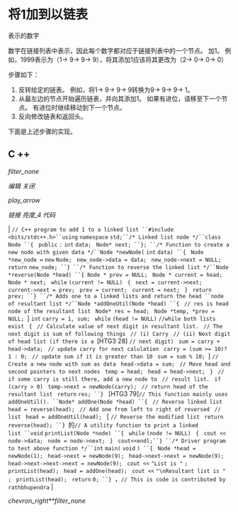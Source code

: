 # 将1加到以链表

表示的数字

数字在链接列表中表示，因此每个数字都对应于链接列表中的一个节点。 加1。 例如，1999表示为（1-> 9-> 9-> 9），将其添加1应该将其更改为（2-> 0-> 0-> 0）

步骤如下：

1.  反转给定的链表。 例如，将1-> 9-> 9-> 9转换为9-> 9-> 9-> 1。
2.  从最左边的节点开始遍历链表，并向其添加1。 如果有进位，请移至下一个节点。 有进位时继续移动到下一个节点。
3.  反向修改链表和返回头。

下面是上述步骤的实现。

## C ++

*filter_none*

*编辑*
*关闭*

*play_arrow*

*链接*
*亮度_4*
*代码*

| `// C++ program to add 1 to a linked list ``#include <bits/stdc++.h>``using` `namespace` `std;``/* Linked list node */``class` `Node ``{ ` `public` `:` `int` `data; ` `Node* next; ``}; ``/* Function to create a new node with given data */``Node *newNode(` `int` `data) ``{ ` `Node *new_node =` `new` `Node; ` `new_node->data = data; ` `new_node->next = NULL; ` `return` `new_node; ``} ``/* Function to reverse the linked list */``Node *reverse(Node *head) ``{ `​​  `Node * prev = NULL; ` `Node * current = head; ` `Node * next; ` `while` `(current != NULL) ` `{ ` `next = current->next; ` `current->next = prev; ` `prev = current; ` `current = next; ` `} ` `return` `prev; ``} ``/* Adds one to a linked lists and return the head ``node of resultant list */``Node *addOneUtil(Node *head) ``{ ` `// res is head node of the resultant list ` `Node* res = head; ` `Node *temp, *prev = NULL; `] `int` `carry = 1, sum; ` `while` `(head != NULL)` `//while both lists exist ` `{ ` `// Calculate value of next digit in resultant list. ` `// The next digit is sum of following things ` `// (i) Carry ` `// (ii) Next digit of head list (if there is a `[HTG3 28]  `// next digit) ` `sum = carry + head->data; ` `// update carry for next calulation ` `carry = (sum >= 10)? 1 : 0; ` `// update sum if it is greater than 10 ` `sum = sum % 10; `]  `// Create a new node with sum as data ` `head->data = sum; ` `// Move head and second pointers to next nodes ` `temp = head; ` `head = head->next; ` `} ` `// if some carry is still there, add a new node to ` `// result list. ` `if` `(carry > 0) ` `temp->next = newNode(carry); ` `// return head of the resultant list ` `return` `res; ``} ` [HTG3 79]`// This function mainly uses addOneUtil(). ``Node* addOne(Node *head) ``{ ` `// Reverse linked list ` `head = reverse(head); ` `// Add one from left to right of reversed ` `// list ` `head = addOneUtil(head); ` [ `// Reverse the modified list ` `return` `reverse(head); ``} `的`// A utility function to print a linked list ``void` `printList(Node *node) ``{ ` `while` `(node != NULL) ` `{ ` `cout << node->data; ` `node = node->next; ` `} ` `cout<<endl;``} ``/* Driver program to test above function */``int` `main(` `void` `) ``{ ` `Node *head = newNode(1); ` `head->next = newNode(9); ` `head->next->next = newNode(9); ` `head->next->next->next = newNode(9); ` `cout <<` `"List is "` `; ` `printList(head); ` `head = addOne(head); ` `cout <<` `"\nResultant list is "` `; ` `printList(head); ` `return` `0; ``} `，`// This is code is contributed by rathbhupendra` |

*chevron_right**filter_none*